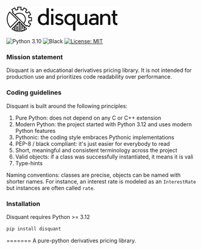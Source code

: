 

![disquant](disquant.png)


![Python 3.10](https://img.shields.io/badge/python-3.12-blue)
![Black](https://img.shields.io/badge/code%20style-black-black)
[![License: MIT](https://img.shields.io/badge/License-MIT-yellow.svg)](https://opensource.org/licenses/MIT)


### Mission statement

Disquant is an educational derivatives pricing library. It is not intended for production use and prioritizes 
code readability over performance.


### Coding guidelines

Disquant is built around the following principles:

1. Pure Python: does not depend on any C or C++ extension
2. Modern Python: the project started with Python 3.12 and uses modern Python features
3. Pythonic: the coding style embraces Pythonic implementations
4. PEP-8 / black compliant: it's just easier for everybody to read
5. Short, meaningful and consistent terminology across the project
6. Valid objects: if a class was successfully instantiated, it means it is vali
7. Type-hints

Naming conventions: classes are precise, objects can be named with shorter names. For instance, an interest rate is 
modeled as an `InterestRate` but instances are often called `rate`.
### Installation

Disquant requires Python >= 3.12

```cmd
pip install disquant
```
=======
A pure-python derivatives pricing library.

